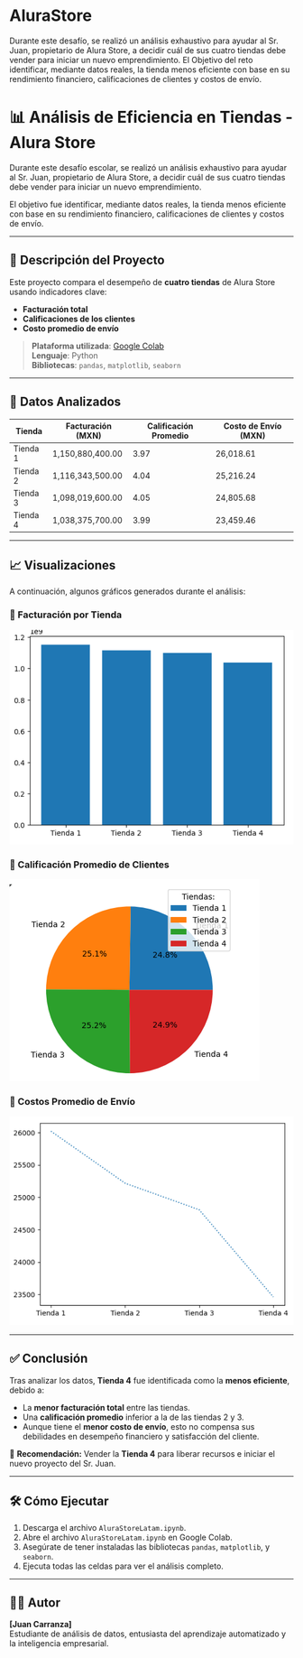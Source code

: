 # AluraStore
Durante este desafío, se realizó un análisis exhaustivo para ayudar al Sr. Juan, propietario de Alura Store, a decidir cuál de sus cuatro tiendas debe vender para iniciar un nuevo emprendimiento. El Objetivo del reto identificar, mediante datos reales, la tienda menos eficiente con base en su rendimiento financiero, calificaciones de clientes y costos de envío.

# 📊 Análisis de Eficiencia en Tiendas - Alura Store

Durante este desafío escolar, se realizó un análisis exhaustivo para ayudar al Sr. Juan, propietario de Alura Store, a decidir cuál de sus cuatro tiendas debe vender para iniciar un nuevo emprendimiento.

El objetivo fue identificar, mediante datos reales, la tienda menos eficiente con base en su rendimiento financiero, calificaciones de clientes y costos de envío.

---

## 📌 Descripción del Proyecto

Este proyecto compara el desempeño de **cuatro tiendas** de Alura Store usando indicadores clave:

- **Facturación total**
- **Calificaciones de los clientes**
- **Costo promedio de envío**

> **Plataforma utilizada**: [Google Colab](https://colab.research.google.com/)  
> **Lenguaje**: Python  
> **Bibliotecas**: `pandas`, `matplotlib`, `seaborn`

---

## 🧮 Datos Analizados

| Tienda   | Facturación (MXN) | Calificación Promedio | Costo de Envío (MXN) |
|----------|-------------------|------------------------|----------------------|
| Tienda 1 | 1,150,880,400.00  | 3.97                   | 26,018.61            |
| Tienda 2 | 1,116,343,500.00  | 4.04                   | 25,216.24            |
| Tienda 3 | 1,098,019,600.00  | 4.05                   | 24,805.68            |
| Tienda 4 | 1,038,375,700.00  | 3.99                   | 23,459.46            |

---

## 📈 Visualizaciones

A continuación, algunos gráficos generados durante el análisis:

### 🔹 Facturación por Tienda

![Gráfico de Facturación](facturacion.PNG)

### 🔹 Calificación Promedio de Clientes

![Gráfico de Calificaciones](calificaciones.PNG)

### 🔹 Costos Promedio de Envío

![Gráfico de Costos de Envío](envios.PNG)

---

## ✅ Conclusión

Tras analizar los datos, **Tienda 4** fue identificada como la **menos eficiente**, debido a:

- La **menor facturación total** entre las tiendas.
- Una **calificación promedio** inferior a la de las tiendas 2 y 3.
- Aunque tiene el **menor costo de envío**, esto no compensa sus debilidades en desempeño financiero y satisfacción del cliente.

📌 **Recomendación:** Vender la **Tienda 4** para liberar recursos e iniciar el nuevo proyecto del Sr. Juan.

---

## 🛠️ Cómo Ejecutar

1. Descarga el archivo `AluraStoreLatam.ipynb`.
2. Abre el archivo `AluraStoreLatam.ipynb` en Google Colab.
3. Asegúrate de tener instaladas las bibliotecas `pandas`, `matplotlib`, y `seaborn`.
4. Ejecuta todas las celdas para ver el análisis completo.

---

## 👨‍💻 Autor

**[Juan Carranza]**  
Estudiante de análisis de datos, entusiasta del aprendizaje automatizado y la inteligencia empresarial.
